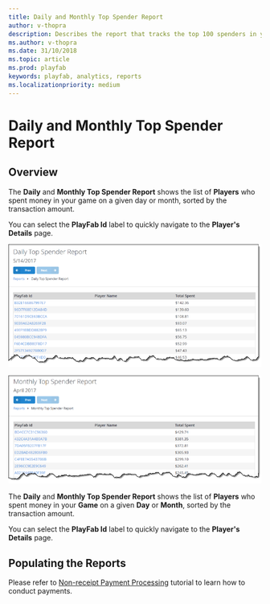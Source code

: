 ```yaml
---
title: Daily and Monthly Top Spender Report
author: v-thopra
description: Describes the report that tracks the top 100 spenders in your game.
ms.author: v-thopra
ms.date: 31/10/2018
ms.topic: article
ms.prod: playfab
keywords: playfab, analytics, reports
ms.localizationpriority: medium
---
```


# Daily and Monthly Top Spender Report

## Overview

The **Daily** and **Monthly Top Spender Report** shows the list of **Players** who spent money in your game on a given day or month, sorted by the transaction amount.

You can select the **PlayFab Id** label to quickly navigate to the **Player's Details** page.

![Daily Top Spender Report Table](media/tutorials/daily-top-spender-report-table.png)  

![Daily Top Spender Report Table](media/tutorials/monthly-top-spender-report-table.png)  

The **Daily** and **Monthly Top Spender Report** shows the list of **Players** who spent money in your **Game** on a given **Day** or **Month**, sorted by the transaction amount.

You can select the **PlayFab Id** label to quickly navigate to the **Player's Details** page.

## Populating the Reports

Please refer to [Non-receipt Payment Processing](../../commerce/economy/non-receipt-payment-processing.md) tutorial to learn how to conduct payments.
